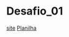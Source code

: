 # Desafio_01
[site](https://01desafio-dnc.netlify.app/)
[Planilha](https://docs.google.com/spreadsheets/d/1jdb81nZhiSAtRqjbbVGEIL8_XR7MN1CkjxSdRpLJvS4/edit#gid=0)
